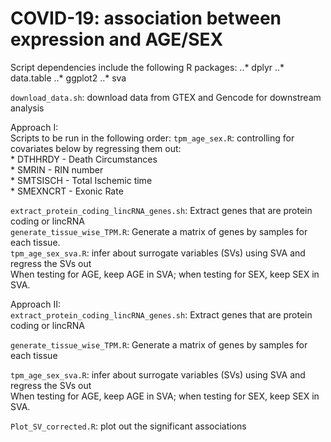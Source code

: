 # COVID-19: association between expression and AGE/SEX 
Script dependencies include the following R packages:
..* dplyr
..* data.table
..* ggplot2
..* sva

`download_data.sh`: download data from GTEX and Gencode for downstream analysis

Approach I: <br/>
Scripts to be run in the following order:
`tpm_age_sex.R`: controlling for covariates below by regressing them out:<br/>
    * DTHHRDY  - Death Circumstances<br/>
    * SMRIN  - RIN number <br/>
    * SMTSISCH - Total Ischemic time <br/>
    * SMEXNCRT - Exonic Rate <br/>
                 
 `extract_protein_coding_lincRNA_genes.sh`: Extract genes that are protein coding or lincRNA<br/>
`generate_tissue_wise_TPM.R`: Generate a matrix of genes by samples for each tissue. <br/>
`tpm_age_sex_sva.R`: infer about surrogate variables (SVs) using SVA and regress the SVs out<br/>
                    When testing for AGE, keep AGE in SVA; when testing for SEX, keep SEX in SVA.<br/>
                              
                    


Approach II:<br/>
`extract_protein_coding_lincRNA_genes.sh`: Extract genes that are protein coding or lincRNA

`generate_tissue_wise_TPM.R`: Generate a matrix of genes by samples for each tissue

`tpm_age_sex_sva.R`: infer about surrogate variables (SVs) using SVA and regress the SVs out<br/>
                    When testing for AGE, keep AGE in SVA; when testing for SEX, keep SEX in SVA.


`Plot_SV_corrected.R`: plot out the significant associations
